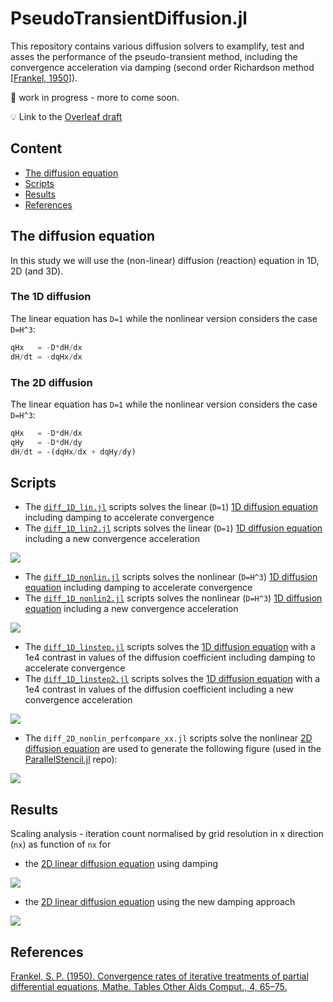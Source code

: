 # PseudoTransientDiffusion.jl

This repository contains various diffusion solvers to examplify, test and asses the performance of the pseudo-transient method, including the convergence acceleration via damping (second order Richardson method \[[Frankel, 1950](https://doi.org/10.2307/2002770)\]).

🚧 work in progress - more to come soon.

💡 Link to the [Overleaf draft](https://www.overleaf.com/project/5ff83a57858b372f63143b8e)

## Content
* [The diffusion equation](#the-diffusion-equation)
* [Scripts](#scripts)
* [Results](#results)
* [References](#references)

## The diffusion equation
In this study we will use the (non-linear) diffusion (reaction) equation in 1D, 2D (and 3D).

### The 1D diffusion
The linear equation has `D=1` while the nonlinear version considers the case `D=H^3`:
```julia
qHx   = -D*dH/dx
dH/dt = -dqHx/dx
```
### The 2D diffusion
The linear equation has `D=1` while the nonlinear version considers the case `D=H^3`:
```julia
qHx   = -D*dH/dx
qHy   = -D*dH/dy
dH/dt = -(dqHx/dx + dqHy/dy)
```

## Scripts
- The [`diff_1D_lin.jl`](scripts/diff_1D_lin.jl) scripts solves the linear (`D=1`) [1D diffusion equation](#the-1d-diffusion) including damping to accelerate convergence
- The [`diff_1D_lin2.jl`](scripts/diff_1D_lin2.jl) scripts solves the linear (`D=1`) [1D diffusion equation](#the-1d-diffusion) including a new convergence acceleration

![](docs/diff_1D_lin.png)

- The [`diff_1D_nonlin.jl`](scripts/diff_1D_nonlin.jl) scripts solves the nonlinear (`D=H^3`) [1D diffusion equation](#the-1d-diffusion) including damping to accelerate convergence
- The [`diff_1D_nonlin2.jl`](scripts/diff_1D_nonlin2.jl) scripts solves the nonlinear (`D=H^3`) [1D diffusion equation](#the-1d-diffusion) including a new convergence acceleration

![](docs/diff_1D_nonlin.png)

- The [`diff_1D_linstep.jl`](scripts/diff_1D_linstep.jl) scripts solves the [1D diffusion equation](#the-1d-diffusion) with a 1e4 contrast in values of the diffusion coefficient including damping to accelerate convergence
- The [`diff_1D_linstep2.jl`](scripts/diff_1D_linstep2.jl) scripts solves the [1D diffusion equation](#the-1d-diffusion) with a 1e4 contrast in values of the diffusion coefficient including a new convergence acceleration

![](docs/diff_1D_linstep.png)

- The `diff_2D_nonlin_perfcompare_xx.jl` scripts solve the nonlinear [2D diffusion equation](#the-2d-diffusion) are used to generate the following figure (used in the [ParallelStencil.jl] repo):

![](docs/perf_ps2.png)

## Results
Scaling analysis - iteration count normalised by grid resolution in x direction (`nx`) as function of `nx` for

- the [2D linear diffusion equation](#the-2d-diffusion) using damping

![](docs/scale_diff_2D_lin.png)

- the [2D linear diffusion equation](#the-2d-diffusion) using the new damping approach

![](docs/scale_diff_2D_lin2.png)

## References
[Frankel, S. P. (1950). Convergence rates of iterative treatments of partial differential equations, Mathe. Tables Other Aids Comput., 4, 65–75.](https://doi.org/10.2307/2002770)


[ParallelStencil.jl]: https://github.com/omlins/ParallelStencil.jl
